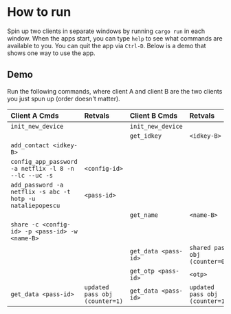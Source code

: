 # How to run

Spin up two clients in separate windows by running `cargo run` in each window.
When the apps start, you can type `help` to see what commands are available to you.
You can quit the app via `Ctrl-D`.
Below is a demo that shows one way to use the app.

## Demo

Run the following commands, where client A and client B are the two clients you just spun up (order doesn't matter).

| Client A Cmds | Retvals | Client B Cmds | Retvals |
| :--- | :--- | :--- | :--- |
| `init_new_device` | | `init_new_device` | |
| | | `get_idkey` | `<idkey-B>` |
| `add_contact <idkey-B>` | | | |
| `config_app_password -a netflix -l 8 -n --lc --uc -s` | `<config-id>` | | |
| `add_password -a netflix -s abc -t hotp -u nataliepopescu` | `<pass-id>` | | |
| | | `get_name` | `<name-B>` |
| `share -c <config-id> -p <pass-id> -w <name-B>` | | | |
| | | `get_data <pass-id>` | `shared pass obj (counter=0)` |
| | | `get_otp <pass-id>` | `<otp>` |
| `get_data <pass-id>` | `updated pass obj (counter=1)` | `get_data <pass-id>` | `updated pass obj (counter=1)` |
